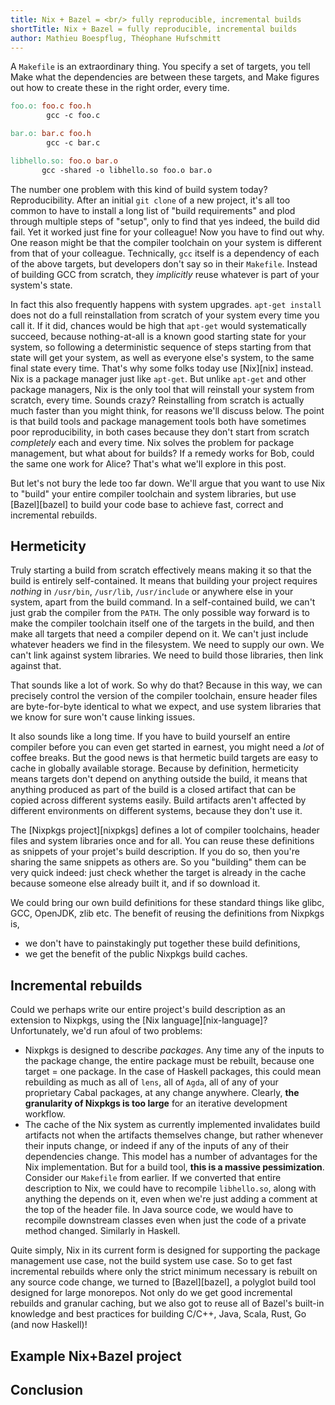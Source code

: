 ```yaml
---
title: Nix + Bazel = <br/> fully reproducible, incremental builds
shortTitle: Nix + Bazel = fully reproducible, incremental builds
author: Mathieu Boespflug, Théophane Hufschmitt
---
```


A `Makefile` is an extraordinary thing. You specify a set of targets,
you tell Make what the dependencies are between these targets, and
Make figures out how to create these in the right order, every time.

```makefile
foo.o: foo.c foo.h
        gcc -c foo.c

bar.o: bar.c foo.h
        gcc -c bar.c

libhello.so: foo.o bar.o
       gcc -shared -o libhello.so foo.o bar.o
```

The number one problem with this kind of build system today?
Reproducibility. After an initial `git clone` of a new project, it's
all too common to have to install a long list of "build requirements"
and plod through multiple steps of "setup", only to find that yes
indeed, the build did fail. Yet it worked just fine for your
colleague! Now you have to find out why. One reason might be that the
compiler toolchain on your system is different from that of your
colleague. Technically, `gcc` itself is a dependency of each of the
above targets, but developers don't say so in their `Makefile`.
Instead of building GCC from scratch, they *implicitly* reuse whatever
is part of your system's state.

In fact this also frequently happens with system upgrades. `apt-get
install` does not do a full reinstallation from scratch of your system
every time you call it. If it did, chances would be high that
`apt-get` would systematically succeed, because nothing-at-all is
a known good starting state for your system, so following
a deterministic sequence of steps starting from that state will get
your system, as well as everyone else's system, to the same final
state every time. That's why some folks today use [Nix][nix] instead.
Nix is a package manager just like `apt-get`. But unlike `apt-get` and
other package managers, Nix is the only tool that will reinstall your
system from scratch, every time. Sounds crazy? Reinstalling from
scratch is actually much faster than you might think, for reasons
we'll discuss below. The point is that build tools and package
management tools both have sometimes poor reproducibility, in both
cases because they don't start from scratch *completely* each and
every time. Nix solves the problem for package management, but what
about for builds? If a remedy works for Bob, could the same one work
for Alice? That's what we'll explore in this post.

But let's not bury the lede too far down. We'll argue that you want
to use Nix to "build" your entire compiler toolchain and system
libraries, but use [Bazel][bazel] to build your code base to achieve
fast, correct and incremental rebuilds.

## Hermeticity

Truly starting a build from scratch effectively means making it so
that the build is entirely self-contained. It means that building your
project requires *nothing* in `/usr/bin`, `/usr/lib`, `/usr/include`
or anywhere else in your system, apart from the build command. In
a self-contained build, we can't just grab the compiler from the
`PATH`. The only possible way forward is to make the compiler
toolchain itself one of the targets in the build, and then make all
targets that need a compiler depend on it. We can't just include
whatever headers we find in the filesystem. We need to supply our own.
We can't link against system libraries. We need to build those
libraries, then link against that.

That sounds like a lot of work. So why do that? Because in this way,
we can precisely control the version of the compiler toolchain, ensure
header files are byte-for-byte identical to what we expect, and use
system libraries that we know for sure won't cause linking issues.

It also sounds like a long time. If you have to build yourself an
entire compiler before you can even get started in earnest, you might
need a *lot* of coffee breaks. But the good news is that hermetic
build targets are easy to cache in globally available storage. Because
by definition, hermeticity means targets don't depend on anything
outside the build, it means that anything produced as part of the
build is a closed artifact that can be copied across different systems
easily. Build artifacts aren't affected by different environments on
different systems, because they don't use it.

The [Nixpkgs project][nixpkgs] defines a lot of compiler toolchains,
header files and system libraries once and for all. You can reuse
these definitions as snippets of your projet's build description. If
you do so, then you're sharing the same snippets as others are. So you
"building" them can be very quick indeed: just check whether the
target is already in the cache because someone else already built it,
and if so download it.

We could bring our own build definitions for these standard things
like glibc, GCC, OpenJDK, zlib etc. The benefit of reusing the
definitions from Nixpkgs is,

* we don't have to painstakingly put together these build definitions,
* we get the benefit of the public Nixpkgs build caches.

## Incremental rebuilds

Could we perhaps write our entire project's build description as an
extension to Nixpkgs, using the [Nix language][nix-language]?
Unfortunately, we'd run afoul of two problems:

* Nixpkgs is designed to describe *packages*. Any time any of the
  inputs to the package change, the entire package must be rebuilt,
  because one target = one package. In the case of Haskell packages,
  this could mean rebuilding as much as all of `lens`, all of `Agda`,
  all of any of your proprietary Cabal packages, at any change
  anywhere. Clearly, **the granularity of Nixpkgs is too large** for
  an iterative development workflow.
* The cache of the Nix system as currently implemented invalidates
  build artifacts not when the artifacts themselves change, but rather
  whenever their inputs change, or indeed if any of the inputs of any
  of their dependencies change. This model has a number of advantages
  for the Nix implementation. But for a build tool, **this is
  a massive pessimization**. Consider our `Makefile` from earlier. If
  we converted that entire description to Nix, we could have to
  recompile `libhello.so`, along with anything the depends on it, even
  when we're just adding a comment at the top of the header file. In
  Java source code, we would have to recompile downstream classes even
  when just the code of a private method changed. Similarly in
  Haskell.

Quite simply, Nix in its current form is designed for supporting the
package management use case, not the build system use case. So to get
fast incremental rebuilds where only the strict minimum necessary is
rebuilt on any source code change, we turned to [Bazel][bazel],
a polyglot build tool designed for large monorepos. Not only do we get
good incremental rebuilds and granular caching, but we also got to
reuse all of Bazel's built-in knowledge and best practices for
building C/C++, Java, Scala, Rust, Go (and now Haskell)!

## Example Nix+Bazel project

## Conclusion
